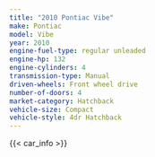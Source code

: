 ```yaml
---
title: "2010 Pontiac Vibe"
make: Pontiac
model: Vibe
year: 2010
engine-fuel-type: regular unleaded
engine-hp: 132
engine-cylinders: 4
transmission-type: Manual
driven-wheels: Front wheel drive
number-of-doors: 4
market-category: Hatchback
vehicle-size: Compact
vehicle-style: 4dr Hatchback
---
```


{{< car_info >}}
